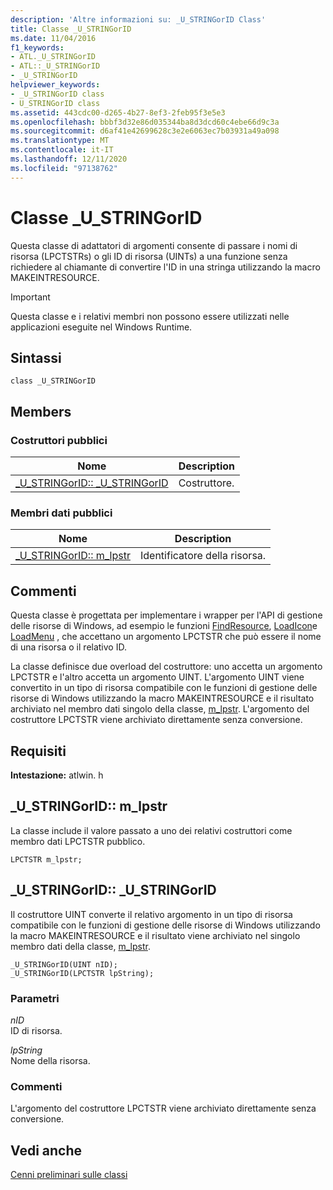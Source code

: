 ```yaml
---
description: 'Altre informazioni su: _U_STRINGorID Class'
title: Classe _U_STRINGorID
ms.date: 11/04/2016
f1_keywords:
- ATL._U_STRINGorID
- ATL::_U_STRINGorID
- _U_STRINGorID
helpviewer_keywords:
- _U_STRINGorID class
- U_STRINGorID class
ms.assetid: 443cdc00-d265-4b27-8ef3-2feb95f3e5e3
ms.openlocfilehash: bbbf3d32e86d035344ba8d3dcd60c4ebe66d9c3a
ms.sourcegitcommit: d6af41e42699628c3e2e6063ec7b03931a49a098
ms.translationtype: MT
ms.contentlocale: it-IT
ms.lasthandoff: 12/11/2020
ms.locfileid: "97138762"
---
```

# <a name="_u_stringorid-class"></a>Classe _U_STRINGorID

Questa classe di adattatori di argomenti consente di passare i nomi di risorsa (LPCTSTRs) o gli ID di risorsa (UINTs) a una funzione senza richiedere al chiamante di convertire l'ID in una stringa utilizzando la macro MAKEINTRESOURCE.

> [!IMPORTANT]
> Questa classe e i relativi membri non possono essere utilizzati nelle applicazioni eseguite nel Windows Runtime.

## <a name="syntax"></a>Sintassi

```
class _U_STRINGorID
```

## <a name="members"></a>Members

### <a name="public-constructors"></a>Costruttori pubblici

|Nome|Description|
|----------|-----------------|
|[_U_STRINGorID:: _U_STRINGorID](#_u_stringorid___u_stringorid)|Costruttore.|

### <a name="public-data-members"></a>Membri dati pubblici

|Nome|Description|
|----------|-----------------|
|[_U_STRINGorID:: m_lpstr](#_u_stringorid__m_lpstr)|Identificatore della risorsa.|

## <a name="remarks"></a>Commenti

Questa classe è progettata per implementare i wrapper per l'API di gestione delle risorse di Windows, ad esempio le funzioni [FindResource](/windows/win32/api/winbase/nf-winbase-findresourcea), [LoadIcon](/windows/win32/api/winuser/nf-winuser-loadiconw)e [LoadMenu](/windows/win32/api/winuser/nf-winuser-loadmenuw) , che accettano un argomento LPCTSTR che può essere il nome di una risorsa o il relativo ID.

La classe definisce due overload del costruttore: uno accetta un argomento LPCTSTR e l'altro accetta un argomento UINT. L'argomento UINT viene convertito in un tipo di risorsa compatibile con le funzioni di gestione delle risorse di Windows utilizzando la macro MAKEINTRESOURCE e il risultato archiviato nel membro dati singolo della classe, [m_lpstr](#_u_stringorid__m_lpstr). L'argomento del costruttore LPCTSTR viene archiviato direttamente senza conversione.

## <a name="requirements"></a>Requisiti

**Intestazione:** atlwin. h

## <a name="_u_stringoridm_lpstr"></a><a name="_u_stringorid__m_lpstr"></a> _U_STRINGorID:: m_lpstr

La classe include il valore passato a uno dei relativi costruttori come membro dati LPCTSTR pubblico.

```
LPCTSTR m_lpstr;
```

## <a name="_u_stringorid_u_stringorid"></a><a name="_u_stringorid___u_stringorid"></a> _U_STRINGorID:: _U_STRINGorID

Il costruttore UINT converte il relativo argomento in un tipo di risorsa compatibile con le funzioni di gestione delle risorse di Windows utilizzando la macro MAKEINTRESOURCE e il risultato viene archiviato nel singolo membro dati della classe, [m_lpstr](#_u_stringorid__m_lpstr).

```
_U_STRINGorID(UINT nID);
_U_STRINGorID(LPCTSTR lpString);
```

### <a name="parameters"></a>Parametri

*nID*<br/>
ID di risorsa.

*lpString*<br/>
Nome della risorsa.

### <a name="remarks"></a>Commenti

L'argomento del costruttore LPCTSTR viene archiviato direttamente senza conversione.

## <a name="see-also"></a>Vedi anche

[Cenni preliminari sulle classi](../../atl/atl-class-overview.md)
